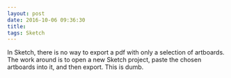 ```yaml
---
layout: post
date: 2016-10-06 09:36:30
title: 
tags: Sketch
---
```


In Sketch, there is no way to export a pdf with only a selection of artboards. The work around is to open a new Sketch project, paste the chosen artboards into it, and then export. This is dumb.